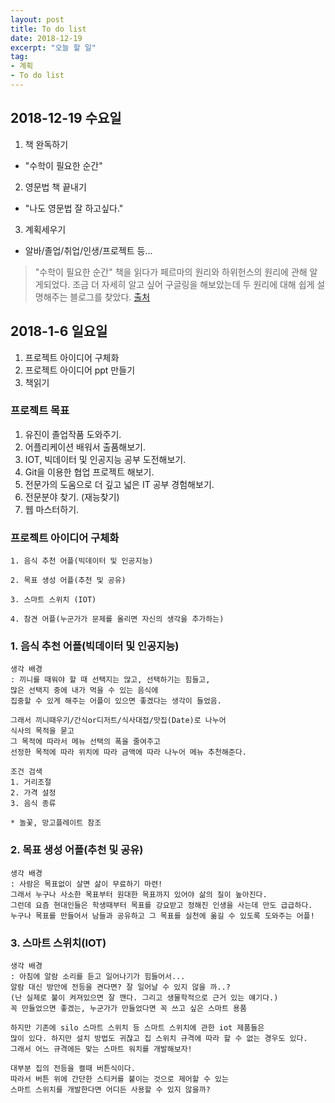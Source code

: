 ```yaml
---
layout: post
title: To do list
date: 2018-12-19
excerpt: "오늘 할 일"
tag:
- 계획
- To do list
---
```


## 2018-12-19 수요일

1. 책 완독하기 
- "수학이 필요한 순간"
2. 영문법 책 끝내기
- "나도 영문법 잘 하고싶다."
3. 계획세우기 
- 알바/졸업/취업/인생/프로젝트 등...

> "수학이 필요한 순간" 
책을 읽다가 페르마의 원리와 하위헌스의 원리에 관해 알게되었다. 
조금 더 자세히 알고 싶어 구글링을 해보았는데 
두 원리에 대해 쉽게 설명해주는 블로그를 찾았다. 
[출처](https://m.blog.naver.com/PostView.nhn?blogId=hafs_snu&logNo=220854938906&proxyReferer=https%3A%2F%2Fwww.google.com%2F)

## 2018-1-6 일요일

1. 프로젝트 아이디어 구체화
2. 프로젝트 아이디어 ppt 만들기
3. 책읽기

### 프로젝트 목표
1. 유진이 졸업작품 도와주기. 
2. 어플리케이션 배워서 출품해보기. 
3. IOT, 빅데이터 및 인공지능 공부 도전해보기.
4. Git을 이용한 협업 프로젝트 해보기.
5. 전문가의 도움으로 더 깊고 넓은 IT 공부 경험해보기. 
6. 전문분야 찾기. (재능찾기)
7. 웹 마스터하기.

### 프로젝트 아이디어 구체화 
```
1. 음식 추천 어플(빅데이터 및 인공지능)

2. 목표 생성 어플(추천 및 공유)

3. 스마트 스위치 (IOT)

4. 참견 어플(누군가가 문제를 올리면 자신의 생각을 추가하는)
```

### 1. 음식 추천 어플(빅데이터 및 인공지능)
```
생각 배경
: 끼니를 때워야 할 때 선택지는 많고, 선택하기는 힘들고, 
많은 선택지 중에 내가 먹을 수 있는 음식에 
집중할 수 있게 해주는 어플이 있으면 좋겠다는 생각이 들었음.

그래서 끼니때우기/간식or디저트/식사대접/맛집(Date)로 나누어 
식사의 목적을 묻고 
그 목적에 따라서 메뉴 선택의 폭을 줄여주고 
선정한 목적에 따라 위치에 따라 금액에 따라 나누어 메뉴 추천해준다. 

조건 검색
1. 거리조절
2. 가격 설정 
3. 음식 종류

* 놀꽃, 망고플레이트 참조 

```
### 2. 목표 생성 어플(추천 및 공유)
```
생각 배경
: 사람은 목표없이 살면 삶이 무료하기 마련! 
그래서 누구나 사소한 목표부터 원대한 목표까지 있어야 삶의 질이 높아진다.
그런데 요즘 현대인들은 학생때부터 목표를 강요받고 정해진 인생을 사는데 만도 급급하다.
누구나 목표를 만들어서 남들과 공유하고 그 목표를 실천에 옮길 수 있도록 도와주는 어플!  
```
### 3. 스마트 스위치(IOT)
```
생각 배경
: 아침에 알람 소리를 듣고 일어나기가 힘들어서... 
알람 대신 방안에 전등을 켠다면? 잘 일어날 수 있지 않을 까..? 
(난 실제로 불이 켜져있으면 잘 깬다. 그리고 생물학적으로 근거 있는 얘기다.)
꼭 만들었으면 좋겠는, 누군가가 만들었다면 꼭 쓰고 싶은 스마트 용품

하지만 기존에 silo 스마트 스위치 등 스마트 스위치에 관한 iot 제품들은
많이 있다. 하지만 설치 방법도 귀찮고 집 스위치 규격에 따라 할 수 없는 경우도 있다.
그래서 어느 규격에든 맞는 스마트 워치를 개발해보자!

대부분 집의 전등을 켤때 버튼식이다. 
따라서 버튼 위에 간단한 스티커를 붙이는 것으로 제어할 수 있는 
스마트 스위치를 개발한다면 어디든 사용할 수 있지 않을까?
``` 

